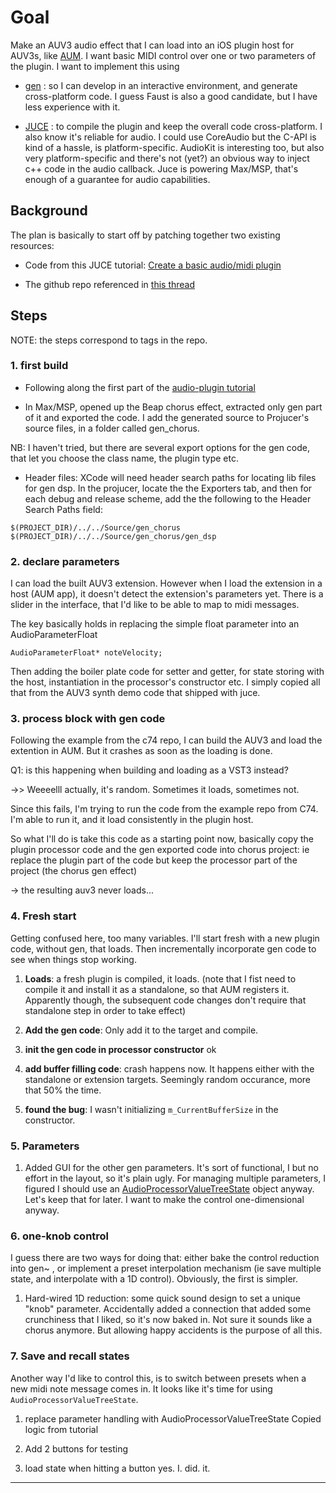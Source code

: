 # Goal
Make an AUV3 audio effect that I can load into an iOS plugin host for AUV3s, like [AUM](http://kymatica.com/Software/AUM). I want basic MIDI control over one or two parameters of the plugin. I want to implement this using

* [gen](https://docs.cycling74.com/max7/vignettes/gen_overview) : so I can develop in an interactive environment, and generate cross-platform code. I guess Faust is also a good candidate, but I have less experience with it.

* [JUCE](https://juce.com/) : to compile the plugin and keep the overall code cross-platform. I also know it's reliable for audio. I could use CoreAudio but the C-API is kind of a hassle, is platform-specific. AudioKit is interesting too, but also very platform-specific and there's not (yet?) an obvious way to inject c++ code in the audio callback. Juce is powering Max/MSP, that's enough of a guarantee for audio capabilities.

## Background

The plan is basically to start off by patching together two existing resources:

* Code from this JUCE tutorial: [Create a basic audio/midi plugin](https://juce.com/doc/tutorial_create_projucer_basic_plugin)

* The github repo referenced in [this thread](https://cycling74.com/forums/gen~-juce)

## Steps

NOTE: the steps correspond to tags in the repo.

### 1. first build

* Following along the first part of the [audio-plugin tutorial](https://juce.com/doc/tutorial_create_projucer_basic_plugin)

* In Max/MSP, opened up the Beap chorus effect, extracted only gen part of it and exported the code.
I add the generated source to Projucer's source files, in a folder called gen_chorus.

NB: I haven't tried, but there are several export options for the gen code, that let you choose the class name, the plugin type etc.

* Header files: XCode will need header search paths for locating lib files for gen dsp.
In the projucer, locate the the Exporters tab, and then for each debug and release scheme, add the the following to the Header Search Paths field:

```
$(PROJECT_DIR)/../../Source/gen_chorus
$(PROJECT_DIR)/../../Source/gen_chorus/gen_dsp
```

### 2. declare parameters
I can load the built AUV3 extension. However when I load the extension in a host (AUM app), it doesn't detect the extension's parameters yet. There is a slider in the interface, that I'd like to be able to map to midi messages.

The key basically holds in replacing the simple float parameter into an AudioParameterFloat

```
AudioParameterFloat* noteVelocity;
```
Then adding the boiler plate code for setter and getter, for state storing with the host, instantiation in the processor's constructor etc. I simply copied all that from the AUV3 synth demo code that shipped with juce.

### 3. process block with gen code
Following the example from the c74 repo, I can build the AUV3 and load the extention in AUM.
But it crashes as soon as the loading is done.

Q1: is this happening when building and loading as a VST3 instead?

->>  Weeeelll  actually, it's random. Sometimes it loads, sometimes not.


Since this fails, I'm trying to run the code from the example repo from C74. I'm able to run it, and it load consistently in the plugin host.

So what I'll do is take this code as a starting point now, basically copy the plugin processor code and the gen exported code into chorus project: ie replace the plugin part of the code but keep the processor part of the project (the chorus gen effect)

-> the resulting auv3 never loads...

### 4. Fresh start
Getting confused here, too many variables. I'll start fresh with a new plugin code, without gen, that loads. Then incrementally incorporate gen code to see when things stop working.

1. **Loads**: a fresh plugin is compiled, it loads. (note that I fist need to compile it and install it as a standalone, so that AUM registers it. Apparently though, the subsequent code changes don't require that standalone step in order to take effect)

2. **Add the gen code**: Only add it to the target and compile.

3. **init the gen code in processor constructor**  ok

4. **add buffer filling code**: crash happens now. It happens either with the standalone or extension targets. Seemingly random occurance, more that 50% the time.

5. **found the bug**: I wasn't initializing ```m_CurrentBufferSize``` in the constructor.

### 5. Parameters

1. Added GUI for the other gen parameters. It's sort of functional, I but no effort in the layout, so it's plain ugly. For managing multiple parameters, I figured I should use an [AudioProcessorValueTreeState](https://www.juce.com/doc/tutorial_audio_processor_value_tree_state) object anyway. Let's keep that for later. I want to make the control one-dimensional anyway.

### 6. one-knob control

I guess there are two ways for doing that: either bake the control reduction into gen~ , or implement a preset interpolation mechanism (ie save multiple state, and interpolate with a 1D control). Obviously, the first is simpler.

1. Hard-wired 1D reduction: some quick sound design to set a unique "knob" parameter. Accidentally added a connection that added some crunchiness that I liked, so it's now baked in. Not sure it sounds like a chorus anymore. But allowing happy accidents is the purpose of all this.

### 7. Save and recall states
Another way I'd like to control this, is to switch between presets when a new midi note message comes in. It looks like it's time for using ```AudioProcessorValueTreeState```.

1. replace parameter handling with AudioProcessorValueTreeState
Copied logic from tutorial

2. Add 2 buttons for testing

3. load state when hitting a button
yes. I. did. it.

















---
